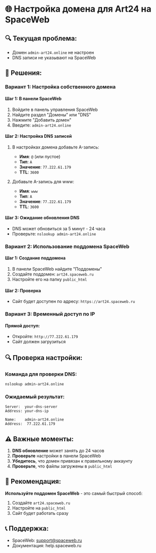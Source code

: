 # 🌐 Настройка домена для Art24 на SpaceWeb

## 🔍 Текущая проблема:
- Домен `admin-art24.online` не настроен
- DNS записи не указывают на SpaceWeb

## 🔧 Решения:

### Вариант 1: Настройка собственного домена

#### Шаг 1: В панели SpaceWeb
1. Войдите в панель управления SpaceWeb
2. Найдите раздел "Домены" или "DNS"
3. Нажмите "Добавить домен"
4. Введите: `admin-art24.online`

#### Шаг 2: Настройка DNS записей
1. В настройках домена добавьте A-запись:
   - **Имя**: `@` (или пустое)
   - **Тип**: `A`
   - **Значение**: `77.222.61.179`
   - **TTL**: `3600`

2. Добавьте A-запись для www:
   - **Имя**: `www`
   - **Тип**: `A`
   - **Значение**: `77.222.61.179`
   - **TTL**: `3600`

#### Шаг 3: Ожидание обновления DNS
- DNS может обновиться за 5 минут - 24 часа
- Проверьте: `nslookup admin-art24.online`

### Вариант 2: Использование поддомена SpaceWeb

#### Шаг 1: Создание поддомена
1. В панели SpaceWeb найдите "Поддомены"
2. Создайте поддомен: `art24.spaceweb.ru`
3. Настройте его на папку `public_html`

#### Шаг 2: Проверка
- Сайт будет доступен по адресу: `https://art24.spaceweb.ru`

### Вариант 3: Временный доступ по IP

#### Прямой доступ:
- Откройте: `http://77.222.61.179`
- Сайт должен загрузиться

## 🔍 Проверка настройки:

### Команда для проверки DNS:
```bash
nslookup admin-art24.online
```

### Ожидаемый результат:
```
Server:  your-dns-server
Address: your-dns-ip

Name:    admin-art24.online
Address:  77.222.61.179
```

## ⚠️ Важные моменты:

1. **DNS обновление** может занять до 24 часов
2. **Проверьте** настройки в панели SpaceWeb
3. **Убедитесь**, что домен привязан к правильному аккаунту
4. **Проверьте**, что файлы загружены в `public_html`

## 🎯 Рекомендация:

**Используйте поддомен SpaceWeb** - это самый быстрый способ:
1. Создайте `art24.spaceweb.ru`
2. Настройте на `public_html`
3. Сайт будет работать сразу

## 📞 Поддержка:
- SpaceWeb: support@spaceweb.ru
- Документация: help.spaceweb.ru